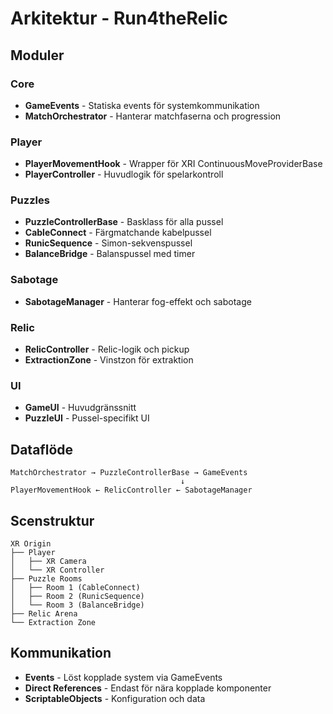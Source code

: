 # Arkitektur - Run4theRelic

## Moduler

### Core
- **GameEvents** - Statiska events för systemkommunikation
- **MatchOrchestrator** - Hanterar matchfaserna och progression

### Player
- **PlayerMovementHook** - Wrapper för XRI ContinuousMoveProviderBase
- **PlayerController** - Huvudlogik för spelarkontroll

### Puzzles
- **PuzzleControllerBase** - Basklass för alla pussel
- **CableConnect** - Färgmatchande kabelpussel
- **RunicSequence** - Simon-sekvenspussel
- **BalanceBridge** - Balanspussel med timer

### Sabotage
- **SabotageManager** - Hanterar fog-effekt och sabotage

### Relic
- **RelicController** - Relic-logik och pickup
- **ExtractionZone** - Vinstzon för extraktion

### UI
- **GameUI** - Huvudgränssnitt
- **PuzzleUI** - Pussel-specifikt UI

## Dataflöde

```
MatchOrchestrator → PuzzleControllerBase → GameEvents
                                      ↓
PlayerMovementHook ← RelicController ← SabotageManager
```

## Scenstruktur
```
XR Origin
├── Player
│   ├── XR Camera
│   └── XR Controller
├── Puzzle Rooms
│   ├── Room 1 (CableConnect)
│   ├── Room 2 (RunicSequence)
│   └── Room 3 (BalanceBridge)
├── Relic Arena
└── Extraction Zone
```

## Kommunikation
- **Events** - Löst kopplade system via GameEvents
- **Direct References** - Endast för nära kopplade komponenter
- **ScriptableObjects** - Konfiguration och data 